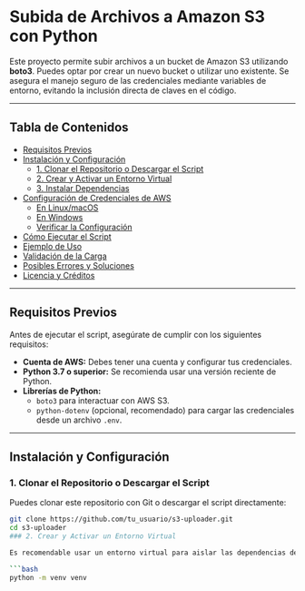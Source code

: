 # Subida de Archivos a Amazon S3 con Python

Este proyecto permite subir archivos a un bucket de Amazon S3 utilizando **boto3**. Puedes optar por crear un nuevo bucket o utilizar uno existente. Se asegura el manejo seguro de las credenciales mediante variables de entorno, evitando la inclusión directa de claves en el código.

---

## Tabla de Contenidos

- [Requisitos Previos](#requisitos-previos)
- [Instalación y Configuración](#instalación-y-configuración)
  - [1. Clonar el Repositorio o Descargar el Script](#1-clonar-el-repositorio-o-descargar-el-script)
  - [2. Crear y Activar un Entorno Virtual](#2-crear-y-activar-un-entorno-virtual)
  - [3. Instalar Dependencias](#3-instalar-dependencias)
- [Configuración de Credenciales de AWS](#configuración-de-credenciales-de-aws)
  - [En Linux/macOS](#en-linuxmacos)
  - [En Windows](#en-windows)
  - [Verificar la Configuración](#verificar-la-configuración)
- [Cómo Ejecutar el Script](#cómo-ejecutar-el-script)
- [Ejemplo de Uso](#ejemplo-de-uso)
- [Validación de la Carga](#validación-de-la-carga)
- [Posibles Errores y Soluciones](#posibles-errores-y-soluciones)
- [Licencia y Créditos](#licencia-y-créditos)

---

## Requisitos Previos

Antes de ejecutar el script, asegúrate de cumplir con los siguientes requisitos:

- **Cuenta de AWS:** Debes tener una cuenta y configurar tus credenciales.
- **Python 3.7 o superior:** Se recomienda usar una versión reciente de Python.
- **Librerías de Python:**
  - `boto3` para interactuar con AWS S3.
  - `python-dotenv` (opcional, recomendado) para cargar las credenciales desde un archivo `.env`.

---

## Instalación y Configuración

### 1. Clonar el Repositorio o Descargar el Script

Puedes clonar este repositorio con Git o descargar el script directamente:

```bash
git clone https://github.com/tu_usuario/s3-uploader.git
cd s3-uploader
### 2. Crear y Activar un Entorno Virtual

Es recomendable usar un entorno virtual para aislar las dependencias del proyecto:

```bash
python -m venv venv


